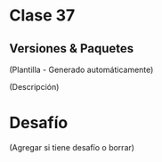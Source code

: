 # Clase 37

## Versiones & Paquetes

(Plantilla - Generado automáticamente)

(Descripción)

# Desafío

(Agregar si tiene desafío o borrar)

